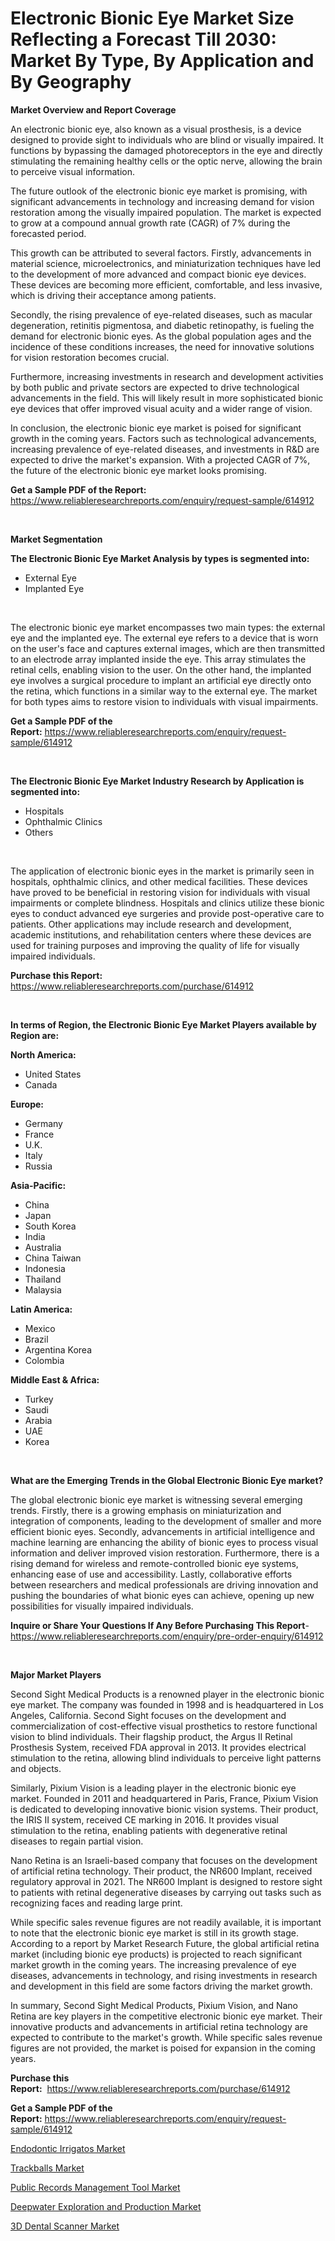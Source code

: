 <p><h1>Electronic Bionic Eye Market Size Reflecting a Forecast Till 2030: Market By Type, By Application and By Geography</h1></p><p><strong>Market Overview and Report Coverage</strong></p>
<p><p>An electronic bionic eye, also known as a visual prosthesis, is a device designed to provide sight to individuals who are blind or visually impaired. It functions by bypassing the damaged photoreceptors in the eye and directly stimulating the remaining healthy cells or the optic nerve, allowing the brain to perceive visual information.</p><p>The future outlook of the electronic bionic eye market is promising, with significant advancements in technology and increasing demand for vision restoration among the visually impaired population. The market is expected to grow at a compound annual growth rate (CAGR) of 7% during the forecasted period.</p><p>This growth can be attributed to several factors. Firstly, advancements in material science, microelectronics, and miniaturization techniques have led to the development of more advanced and compact bionic eye devices. These devices are becoming more efficient, comfortable, and less invasive, which is driving their acceptance among patients.</p><p>Secondly, the rising prevalence of eye-related diseases, such as macular degeneration, retinitis pigmentosa, and diabetic retinopathy, is fueling the demand for electronic bionic eyes. As the global population ages and the incidence of these conditions increases, the need for innovative solutions for vision restoration becomes crucial.</p><p>Furthermore, increasing investments in research and development activities by both public and private sectors are expected to drive technological advancements in the field. This will likely result in more sophisticated bionic eye devices that offer improved visual acuity and a wider range of vision.</p><p>In conclusion, the electronic bionic eye market is poised for significant growth in the coming years. Factors such as technological advancements, increasing prevalence of eye-related diseases, and investments in R&D are expected to drive the market's expansion. With a projected CAGR of 7%, the future of the electronic bionic eye market looks promising.</p></p>
<p><strong>Get a Sample PDF of the Report:</strong> <a href="https://www.reliableresearchreports.com/enquiry/request-sample/614912">https://www.reliableresearchreports.com/enquiry/request-sample/614912</a></p>
<p>&nbsp;</p>
<p><strong>Market Segmentation</strong></p>
<p><strong>The Electronic Bionic Eye Market Analysis by types is segmented into:</strong></p>
<p><ul><li>External Eye</li><li>Implanted Eye</li></ul></p>
<p>&nbsp;</p>
<p><p>The electronic bionic eye market encompasses two main types: the external eye and the implanted eye. The external eye refers to a device that is worn on the user's face and captures external images, which are then transmitted to an electrode array implanted inside the eye. This array stimulates the retinal cells, enabling vision to the user. On the other hand, the implanted eye involves a surgical procedure to implant an artificial eye directly onto the retina, which functions in a similar way to the external eye. The market for both types aims to restore vision to individuals with visual impairments.</p></p>
<p><strong>Get a Sample PDF of the Report:</strong>&nbsp;<a href="https://www.reliableresearchreports.com/enquiry/request-sample/614912">https://www.reliableresearchreports.com/enquiry/request-sample/614912</a></p>
<p>&nbsp;</p>
<p><strong>The Electronic Bionic Eye Market Industry Research by Application is segmented into:</strong></p>
<p><ul><li>Hospitals</li><li>Ophthalmic Clinics</li><li>Others</li></ul></p>
<p>&nbsp;</p>
<p><p>The application of electronic bionic eyes in the market is primarily seen in hospitals, ophthalmic clinics, and other medical facilities. These devices have proved to be beneficial in restoring vision for individuals with visual impairments or complete blindness. Hospitals and clinics utilize these bionic eyes to conduct advanced eye surgeries and provide post-operative care to patients. Other applications may include research and development, academic institutions, and rehabilitation centers where these devices are used for training purposes and improving the quality of life for visually impaired individuals.</p></p>
<p><strong>Purchase this Report:</strong>&nbsp; <a href="https://www.reliableresearchreports.com/purchase/614912">https://www.reliableresearchreports.com/purchase/614912</a></p>
<p>&nbsp;</p>
<p><strong>In terms of Region, the Electronic Bionic Eye Market Players available by Region are:</strong></p>
<p>
    <p> <strong> North America: </strong>
        <ul>
            <li>United States</li>
            <li>Canada</li>
        </ul>
        </p> 
    <p> <strong> Europe: </strong>
        <ul>
            <li>Germany</li>
            <li>France</li>
            <li>U.K.</li>
            <li>Italy</li>
            <li>Russia</li>
        </ul>
        </p> 
    <p> <strong> Asia-Pacific: </strong>
        <ul>
            <li>China</li>
            <li>Japan</li>
            <li>South Korea</li>
            <li>India</li>
            <li>Australia</li>
            <li>China Taiwan</li>
            <li>Indonesia</li>
            <li>Thailand</li>
            <li>Malaysia</li>
        </ul>
        </p> 
    <p> <strong> Latin America: </strong>
        <ul>
            <li>Mexico</li>
            <li>Brazil</li>
            <li>Argentina Korea</li>
            <li>Colombia</li>
        </ul>
        </p> 
    <p> <strong> Middle East & Africa: </strong>
        <ul>
            <li>Turkey</li>
            <li>Saudi</li>
            <li>Arabia</li>
            <li>UAE</li>
            <li>Korea</li>
        </ul>
    </p>
    </p>
<p>&nbsp;</p>
<p><strong>What are the Emerging Trends in the Global Electronic Bionic Eye market?</strong></p>
<p><p>The global electronic bionic eye market is witnessing several emerging trends. Firstly, there is a growing emphasis on miniaturization and integration of components, leading to the development of smaller and more efficient bionic eyes. Secondly, advancements in artificial intelligence and machine learning are enhancing the ability of bionic eyes to process visual information and deliver improved vision restoration. Furthermore, there is a rising demand for wireless and remote-controlled bionic eye systems, enhancing ease of use and accessibility. Lastly, collaborative efforts between researchers and medical professionals are driving innovation and pushing the boundaries of what bionic eyes can achieve, opening up new possibilities for visually impaired individuals.</p></p>
<p><strong>Inquire or Share Your Questions If Any Before Purchasing This Report</strong>- <a href="https://www.reliableresearchreports.com/enquiry/pre-order-enquiry/614912">https://www.reliableresearchreports.com/enquiry/pre-order-enquiry/614912</a></p>
<p>&nbsp;</p>
<p><strong>Major Market Players</strong></p>
<p><p>Second Sight Medical Products is a renowned player in the electronic bionic eye market. The company was founded in 1998 and is headquartered in Los Angeles, California. Second Sight focuses on the development and commercialization of cost-effective visual prosthetics to restore functional vision to blind individuals. Their flagship product, the Argus II Retinal Prosthesis System, received FDA approval in 2013. It provides electrical stimulation to the retina, allowing blind individuals to perceive light patterns and objects.</p><p>Similarly, Pixium Vision is a leading player in the electronic bionic eye market. Founded in 2011 and headquartered in Paris, France, Pixium Vision is dedicated to developing innovative bionic vision systems. Their product, the IRIS II system, received CE marking in 2016. It provides visual stimulation to the retina, enabling patients with degenerative retinal diseases to regain partial vision.</p><p>Nano Retina is an Israeli-based company that focuses on the development of artificial retina technology. Their product, the NR600 Implant, received regulatory approval in 2021. The NR600 Implant is designed to restore sight to patients with retinal degenerative diseases by carrying out tasks such as recognizing faces and reading large print.</p><p>While specific sales revenue figures are not readily available, it is important to note that the electronic bionic eye market is still in its growth stage. According to a report by Market Research Future, the global artificial retina market (including bionic eye products) is projected to reach significant market growth in the coming years. The increasing prevalence of eye diseases, advancements in technology, and rising investments in research and development in this field are some factors driving the market growth.</p><p>In summary, Second Sight Medical Products, Pixium Vision, and Nano Retina are key players in the competitive electronic bionic eye market. Their innovative products and advancements in artificial retina technology are expected to contribute to the market's growth. While specific sales revenue figures are not provided, the market is poised for expansion in the coming years.</p></p>
<p><strong>Purchase this Report:</strong>&nbsp;&nbsp;<a href="https://www.reliableresearchreports.com/purchase/614912">https://www.reliableresearchreports.com/purchase/614912</a></p>
<p></p>
<p><strong>Get a Sample PDF of the Report:</strong>&nbsp;<a href="https://www.reliableresearchreports.com/enquiry/request-sample/614912">https://www.reliableresearchreports.com/enquiry/request-sample/614912</a></p>
<p><p><a href="https://github.com/gulaimolin/Market-Research-Report-List-1/blob/main/endodontic-irrigatos-market.md">Endodontic Irrigatos Market</a></p><p><a href="https://medium.com/@noelkunzei1/trackballs-market-size-growth-forecast-2023-2030-abd382050dd8">Trackballs Market</a></p><p><a href="https://www.linkedin.com/pulse/public-records-management-tool-market-research-report-unlocks/">Public Records Management Tool Market</a></p><p><a href="https://medium.com/@vaughnkunde/deepwater-exploration-and-production-market-insights-into-market-cagr-market-trends-and-growth-025d1e8f20fb">Deepwater Exploration and Production Market</a></p><p><a href="https://github.com/ruslanpoljakovrd177/Market-Research-Report-List-1/blob/main/3d-dental-scanner-market.md">3D Dental Scanner Market</a></p></p>